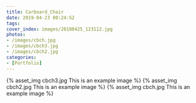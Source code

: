 ```yaml
---
title: Carboard_Chair
date: 2019-04-23 00:24:52
tags:
cover_index: images/20180425_123112.jpg 
photos:
- /images/cbch.jpg
- /images/cbch3.jpg
- /images/cbch2.jpg
categories:
- [Portfolio]
---
```

{% asset_img cbch3.jpg This is an example image %}
{% asset_img cbch2.jpg This is an example image %}
{% asset_img cbch.jpg This is an example image %}

